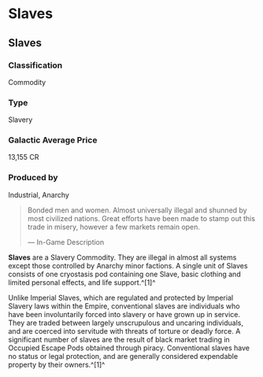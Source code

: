 # Slaves
## Slaves

### Classification

Commodity

### Type

Slavery

### Galactic Average Price

13,155 CR

### Produced by

Industrial, Anarchy

> 
> 
> Bonded men and women. Almost universally illegal and shunned by most civilized nations. Great efforts have been made to stamp out this trade in misery, however a few markets remain open.
> 
> 
> — In-Game Description
> 

**Slaves** are a Slavery Commodity. They are illegal in almost all systems except those controlled by Anarchy minor factions. A single unit of Slaves consists of one cryostasis pod containing one Slave, basic clothing and limited personal effects, and life support.^[1]^

Unlike Imperial Slaves, which are regulated and protected by Imperial Slavery laws within the Empire, conventional slaves are individuals who have been involuntarily forced into slavery or have grown up in service. They are traded between largely unscrupulous and uncaring individuals, and are coerced into servitude with threats of torture or deadly force. A significant number of slaves are the result of black market trading in Occupied Escape Pods obtained through piracy. Conventional slaves have no status or legal protection, and are generally considered expendable property by their owners.^[1]^